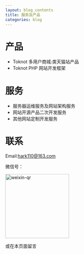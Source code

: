 ```yaml
---
layout: blog_contents
title: 服务及产品
categories: blog
---
```


# 产品

* Toknot 多用户商城:类天猫站产品 
* Toknot PHP 网站开发框架

# 服务

* 服务器运维服务及网站架构服务
* 网站开源产品二次开发服务
* 其他网站定制开发服务

# 联系

Email:[hark110@163.com](mailto:hark110@163.com) 
<style>
img {width:200px;height:200px;}
</style>
微信号：  
 
![weixin-qr](http://toknot.com/download/weixin-qr.jpeg)

或在本页面留言